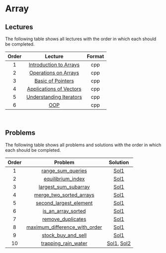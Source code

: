 # Array

## Lectures

The following table shows all lectures with the order in which each should be completed.

| Order | Lecture | Format |
|:---:|:---:|:---:|
| 1 | [Introduction to Arrays](lectures/introduction_to_arrays.cpp) | cpp |
| 2 | [Operations on Arrays](lectures/operations_on_arrays.cpp) | cpp |
| 3 | [Basic of Pointers](lectures/basic_of_pointers.cpp) | cpp |
| 4 | [Applications of Vectors](lectures/application_of_vectors.cpp) | cpp |
| 5 | [Understanding Iterators](lectures/understanding_iterators.cpp) | cpp |
| 6 | [OOP](lectures/oop.cpp) | cpp |
<br>

## Problems

The following table shows all problems and solutions with the order in which each should be completed.

| Order | Problem | Solution |
|:---:|:---:|:---:|
| 1 | [range_sum_queries](problems/range_sum_queries.pdf) | [Sol1](solutions/range_sum_queries.cpp) |
| 2 | [equilibrium_index](problems/equilibrium_index.pdf) | [Sol1](solutions/equilibrium_index.cpp) |
| 3 | [largest_sum_subarray](problems/largest_sum_subarray.pdf) | [Sol1](solutions/largest_sum_subarray.cpp) |
| 4 | [merge_two_sorted_arrays](problems/merge_two_sorted_arrays.pdf) | [Sol1](solutions/merge_two_sorted_arrays.cpp) |
| 5 | [second_largest_element](problems/second_largest_element.pdf) | [Sol1](solutions/second_largest_element.cpp) |
| 6 | [is_an_array_sorted](problems/is_an_array_sorted.pdf) | [Sol1](solutions/is_an_array_sorted.cpp) |
| 7 | [remove_duplicates](problems/remove_duplicates.pdf) | [Sol1](solutions/remove_duplicates.cpp) |
| 8 | [maximum_difference_with_order](problems/maximum_difference_with_order.pdf) | [Sol1](solutions/maximum_difference_with_order.cpp) |
| 9 | [stock_buy_and_sell](problems/stock_buy_and_sell.pdf) | [Sol1](solutions/stock_buy_and_sell.cpp) |
| 10 | [trapping_rain_water](problems/trapping_rain_water.pdf) | [Sol1](solutions/trapping_rain_water-sol1.cpp), [Sol2](solutions/trapping_rain_water-sol2.cpp) |
